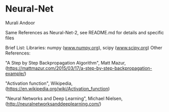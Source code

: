# Neural-Net

Murali Andoor

Same References as Neural-Net-2, see README.md for details and specific files

Brief List:
Libraries: numpy (www.numpy.org), scipy (www.scipy.org)
Other References: 

"A Step by Step Backpropagation Algorithm", Matt Mazur, (https://mattmazur.com/2015/03/17/a-step-by-step-backpropagation-example/)

"Activation function", Wikipedia, (https://en.wikipedia.org/wiki/Activation_function)

"Neural Networks and Deep Learning", Michael Nielsen, (http://neuralnetworksanddeeplearning.com/)

